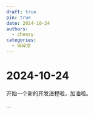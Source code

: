 ```yaml
---
draft: true
pin: true
date: 2024-10-24
authors:
  - chensy
categories:
  - 碎碎念
---
```


# 2024-10-24

开始一个新的开发进程啦，加油啦。

<!-- more -->
...